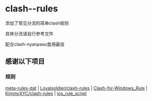 # clash--rules

添加了常见分流的简单clash规则

具体分流请自行参考文件

配合clash-nyanpasu食用最佳

## 感谢以下项目

### 规则

[meta-rules-dat](https://github.com/MetaCubeX/meta-rules-dat)
|
[Loyalsoldier/clash-rules](https://github.com/Loyalsoldier/clash-rules)
|
[Clash-for-Windows_Rule](https://github.com/Z-Siqi/Clash-for-Windows_Rule)
|
[KimmyXYC/clash-rules](https://github.com/KimmyXYC/clash-rules)
|
[ios_rule_script](https://github.com/blackmatrix7/ios_rule_script)
